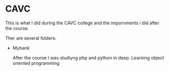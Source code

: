 # CAVC
This is what I did during the CAVC college and the imporvments i did after the course.

Ther are several folders:


  * Mybank

      After the course I was studiyng php and python in deep. Learning object oriented programming
